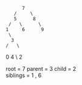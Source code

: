           7
       /     \
       5      8
     /   \      \
    1     6      9
     \
      3
    /   \ 
   0     4 
    \ 
     2
     
root = 7
parent = 3
child = 2  
siblings = 1 , 6     

